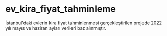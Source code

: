 # ev_kira_fiyat_tahminleme
İstanbul'daki evlerin kira fiyat tahminlenmesi gerçekleştirilen projede 2022 yılı mayıs ve haziran ayları verileri baz alınmıştır.
